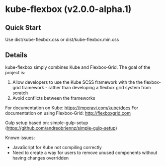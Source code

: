 # kube-flexbox (v2.0.0-alpha.1)

## Quick Start
Use dist/kube-flexbox.css or dist/kube-flexbox.min.css 

## Details
kube-flexbox simply combines Kube and Flexbox-Grid. The goal of the project is:
1. Allow developers to use the Kube SCSS framework with the the flexbox-grid framework - rather than developing a flexbox grid system from scratch
2. Avoid conflicts between the frameworks

For documentation on Kube: https://imperavi.com/kube/docs
For documentation on using Flexbox-Grid: http://flexboxgrid.com

Gulp setup based on: simple-gulp-setup (https://github.com/andreobriennz/simple-gulp-setup)

Known issues:
* JavaScript for Kube not compiling correctly 
* Need to create a way for users to remove unused components without having changes overridden
